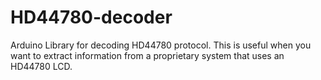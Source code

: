# HD44780-decoder
Arduino Library for decoding HD44780 protocol. This is useful when you want to extract information from a proprietary system that uses an HD44780 LCD. 
